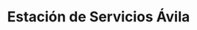 ---
title: "Estación de Servicios Ávila"
url: /caracas/estacion-de-servicios-avila-av-luis-roche/
shop: comodidad
---
